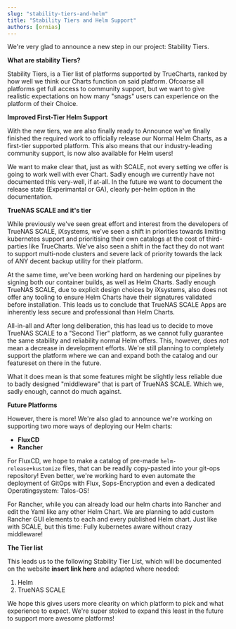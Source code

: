 ```yaml
---
slug: "stability-tiers-and-helm"
title: "Stability Tiers and Helm Support"
authors: [ornias]
---
```


We're very glad to announce a new step in our project: Stability Tiers.

**What are stability Tiers?**

Stability Tiers, is a Tier list of platforms supported by TrueCharts, ranked by how well we think our Charts function on said platform.
Ofcoarse all platforms get full access to community support, but we want to give realistic expectations on how many "snags" users can experience on the platform of their Choice.


**Improved First-Tier Helm Support**

With the new tiers, we are also finally ready to Announce we've finally finished the required work to officially release our Normal Helm Charts, as a first-tier supported platform.
This also means that our industry-leading community support, is now also available for Helm users!

We want to make clear that, just as with SCALE, not every setting we offer is going to work well with ever Chart.
Sadly enough we currently have not documented this very-well, if at-all. In the future we want to document the release state (Experimantal or GA), clearly per-helm option in the documentation.


**TrueNAS SCALE and it's tier**

While previously we've seen great effort and interest from the developers of TrueNAS SCALE, iXsystems, we've seen a shift in priorities towards limiting kubernetes support and prioritising their own catalogs at the cost of third-parties like TrueCharts.
We've also seen a shift in the fact they do not want to support multi-node clusters and  severe lack of priority towards the lack of ANY decent backup utility for their platform.

At the same time, we've been working hard on hardening our pipelines by signing both our container builds, as well as Helm Charts. Sadly enough TrueNAS SCALE, due to explicit design choices by iXsystems, also does not offer any tooling to ensure Helm Charts have their signatures validated before installation.
This leads us to conclude that TrueNAS SCALE Apps are inherently less secure and professional than Helm Charts.

All-in-all and After long deliberation, this has lead us to decide to move TrueNAS SCALE to a "Second Tier" platform, as we cannot fully guarantee the same stability and reliability normal Helm offers.
This, however, does *not* mean a decrease in development efforts. We're still planning to completely support the platform where we can and expand both the catalog and our featureset on there in the future.

What it does mean is that some features might be slightly less reliable due to badly designed "middleware" that is part of TrueNAS SCALE. Which we, sadly enough, cannot do much against.

**Future Platforms**

However, there is more!
We're also glad to announce we're working on supporting two more ways of deploying our Helm charts:

- **FluxCD**
- **Rancher**

For FluxCD, we hope to make a catalog of pre-made `helm-release+kustomize` files, that can be readily copy-pasted into your git-ops repository!
Even better, we're working hard to even automate the deployment of GitOps with Flux, Sops-Encryption and even a dedicated Operatingsystem: Talos-OS!

For Rancher, while you can already load our helm charts into Rancher and edit the Yaml like any other Helm Chart. We are planning to add custom Rancher GUI elements to each and every published Helm chart. Just like with SCALE, but this time: Fully kubernetes aware without crazy middleware!


**The Tier list**

This leads us to the following Stability Tier List, which will be documented on the website **insert link here** and adapted where needed:

1. Helm
2. TrueNAS SCALE


We hope this gives users more clearity on which platform to pick and what experience to expect. We're super stoked to expand this least in the future to support more awesome platforms!
